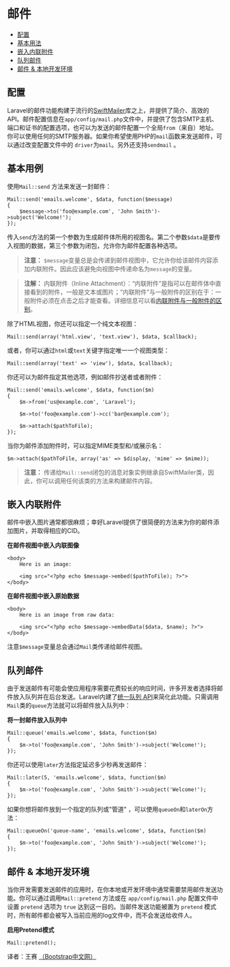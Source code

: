 # 邮件

- [配置](#configuration)
- [基本用法](#basic-usage)
- [嵌入内联附件](#embedding-inline-attachments)
- [队列邮件](#queueing-mail)
- [邮件 & 本地开发环境](#mail-and-local-development)

<a name="configuration"></a>
## 配置

Laravel的邮件功能构建于流行的[SwiftMailer](http://swiftmailer.org)库之上，并提供了简介、高效的API。邮件配置信息在`app/config/mail.php`文件中，并提供了包含SMTP主机、端口和证书的配置选项，也可以为发送的邮件配置一个全局`from`（来自）地址。你可以使用任何的SMTP服务器。如果你希望使用PHP的`mail`函数来发送邮件，可以通过改变配置文件中的 `driver`为`mail`。另外还支持`sendmail` 。


<a name="basic-usage"></a>
## 基本用例

使用`Mail::send` 方法来发送一封邮件：

	Mail::send('emails.welcome', $data, function($message)
	{
		$message->to('foo@example.com', 'John Smith')->subject('Welcome!');
	});

传入`send`方法的第一个参数为生成邮件体所用的视图名。第二个参数`$data`是要传入视图的数据，第三个参数为闭包，允许你为邮件配置各种选项。

> **注意：** `$message`变量总是会传递到邮件视图中，它允许你给该邮件内容添加内联附件。因此应该避免向视图中传递命名为`message`的变量。

> **注解：** 内联附件（Inline Attachment）：“内联附件”是指可以在邮件体中直接看到的附件，一般是文本或图片；“内联附件”与一般附件的区别在于：一般附件必须在点击之后才能查看。详细信息可以看[内联附件与一般附件的区别](http://www.mkyong.com/computer-tips/different-between-inline-and-attachment-in-email/)。

除了HTML视图，你还可以指定一个纯文本视图：

	Mail::send(array('html.view', 'text.view'), $data, $callback);

或者，你可以通过`html`或`text`关键字指定唯一一个视图类型：

	Mail::send(array('text' => 'view'), $data, $callback);

你还可以为邮件指定其他选项，例如邮件抄送者或者附件：

	Mail::send('emails.welcome', $data, function($m)
	{
		$m->from('us@example.com', 'Laravel');

		$m->to('foo@example.com')->cc('bar@example.com');

		$m->attach($pathToFile);
	});

当你为邮件添加附件时，可以指定MIME类型和/或展示名：

	$m->attach($pathToFile, array('as' => $display, 'mime' => $mime));

> **注意：** 传递给`Mail::send`闭包的消息对象实例继承自SwiftMailer类，因此，你可以调用任何该类的方法来构建邮件内容。

<a name="embedding-inline-attachments"></a>
## 嵌入内联附件

邮件中嵌入图片通常都很麻烦；幸好Laravel提供了很简便的方法来为你的邮件添加图片，并取得相应的CID。

**在邮件视图中嵌入内联图像**

	<body>
		Here is an image:

		<img src="<?php echo $message->embed($pathToFile); ?>">
	</body>

**在邮件视图中嵌入原始数据**

	<body>
		Here is an image from raw data:

		<img src="<?php echo $message->embedData($data, $name); ?>">
	</body>

注意`$message`变量总会通过`Mail`类传递给邮件视图。

<a name="queueing-mail"></a>
## 队列邮件

由于发送邮件有可能会使应用程序需要花费较长的响应时间，许多开发者选择将邮件放入队列并在后台发送。Laravel内建了[统一队列 API](/docs/queue)来简化此功能。只需调用`Mail`类的`queue`方法就可以将邮件放入队列中：

**将一封邮件放入队列中**

	Mail::queue('emails.welcome', $data, function($m)
	{
		$m->to('foo@example.com', 'John Smith')->subject('Welcome!');
	});

你还可以使用`later`方法指定延迟多少秒再发送邮件：

	Mail::later(5, 'emails.welcome', $data, function($m)
	{
		$m->to('foo@example.com', 'John Smith')->subject('Welcome!');
	});

如果你想将邮件放到一个指定的队列或"管道" ，可以使用`queueOn`和`laterOn`方法：

	Mail::queueOn('queue-name', 'emails.welcome', $data, function($m)
	{
		$m->to('foo@example.com', 'John Smith')->subject('Welcome!');
	});

<a name="mail-and-local-development"></a>
## 邮件 & 本地开发环境

当你开发需要发送邮件的应用时，在你本地或开发环境中通常需要禁用邮件发送功能。你可以通过调用`Mail::pretend` 方法或在 `app/config/mail.php` 配置文件中设置 `pretend` 选项为 `true` 达到这一目的。当邮件发送功能被置为 `pretend` 模式时，所有邮件都会被写入当前应用的log文件中，而不会发送给收件人。

**启用Pretend模式**

	Mail::pretend();

译者：王赛  [（Bootstrap中文网）](http://www.bootcss.com)